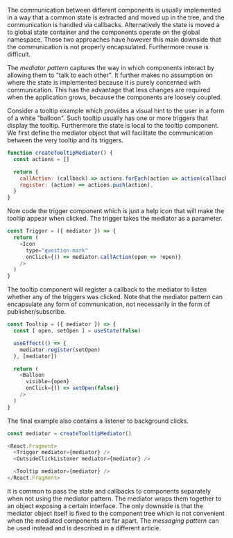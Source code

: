 The communication between different components is usually implemented in a way
that a common state is extracted and moved up in the tree, and the
communication is handled via callbacks. Alternatively the state is moved a to
global state container and the components operate on the global namespace.
Those two approaches have however this main downside that the communication is
not properly encapsulated. Furthermore reuse is difficult.

The *mediator pattern* captures the way in which components interact by
allowing them to "talk to each other". It further makes no assumption on where
the state is implemented because it is purely concerned with communication.
This has the advantage that less changes are required when the application
grows, because the components are loosely coupled.

Consider a tooltip example which provides a visual hint to the user in a form
of a white "balloon". Such tooltip usually has one or more triggers that display
the tooltip. Furthermore the state is local to the tooltip component. We first
define the mediator object that will facilitate the communication between the 
very tooltip and its triggers.

```js
function createTooltipMediator() {
  const actions = []

  return {
    callAction: (callback) => actions.forEach(action => action(callback)),
    register: (action) => actions.push(action),
  }
}
```

Now code the trigger component which is just a help icon that will make the
tooltip appear when clicked. The trigger takes the mediator as a parameter.

```js
const Trigger = ({ mediator }) => {
  return (
    <Icon
      type="question-mark"
      onClick={() => mediator.callAction(open => !open)}
    />
  )
}
```

The tooltip component will register a callback to the mediator to listen
whether any of the triggers was clicked. Note that the mediator pattern
can encapsulate any form of communication, not necessarily in the form
of publisher/subscribe.

```js
const Tooltip = ({ mediator }) => {
  const [ open, setOpen ] = useState(false)

  useEffect(() => {
    mediator.register(setOpen)
  }, [mediator])

  return (
    <Balloon
      visible={open}
      onClick={() => setOpen(false)}
    />
  )
}
```

The final example also contains a listener to background clicks.

```js
const mediator = createTooltipMediator()

<React.Fragment>
  <Trigger mediator={mediator} />
  <OutsideClickListener mediator={mediator} />

  <Tooltip mediator={mediator} />
</React.Fragment>
```

It is common to pass the state and callbacks to components separately when not
using the mediator pattern.  The mediator wraps them together to an object
exposing a certain interface. The only downside is that the mediator object
itself is fixed to the component tree which is not convenient when the mediated
components are far apart. The *messaging pattern* can be used instead and is
described in a different article.

